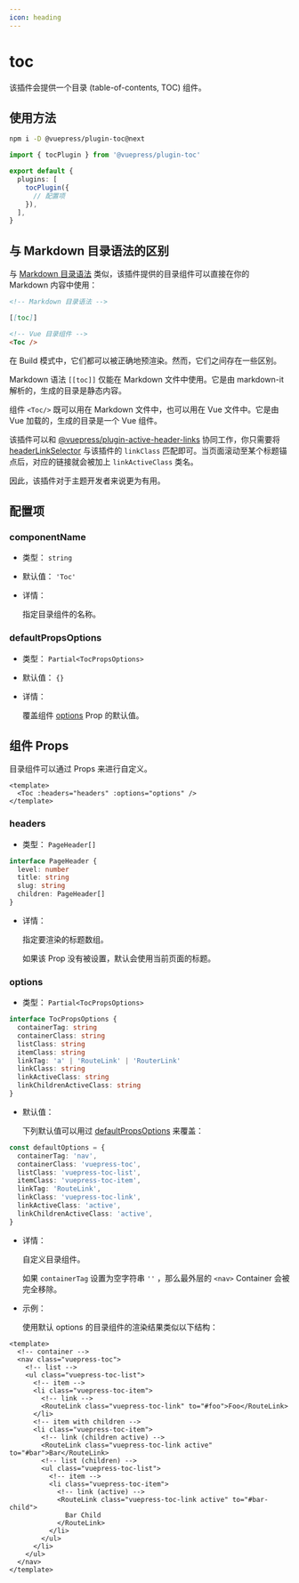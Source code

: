 ```yaml
---
icon: heading
---
```


# toc

<NpmBadge package="@vuepress/plugin-toc" />

该插件会提供一个目录 (table-of-contents, TOC) 组件。

## 使用方法

```bash
npm i -D @vuepress/plugin-toc@next
```

```ts
import { tocPlugin } from '@vuepress/plugin-toc'

export default {
  plugins: [
    tocPlugin({
      // 配置项
    }),
  ],
}
```

## 与 Markdown 目录语法的区别

与 [Markdown 目录语法](https://vuejs.press/zh/guide/markdown.html#目录) 类似，该插件提供的目录组件可以直接在你的 Markdown 内容中使用：

```md
<!-- Markdown 目录语法 -->

[[toc]]

<!-- Vue 目录组件 -->
<Toc />
```

在 Build 模式中，它们都可以被正确地预渲染。然而，它们之间存在一些区别。

Markdown 语法 `[[toc]]` 仅能在 Markdown 文件中使用。它是由 markdown-it 解析的，生成的目录是静态内容。

组件 `<Toc/>` 既可以用在 Markdown 文件中，也可以用在 Vue 文件中。它是由 Vue 加载的，生成的目录是一个 Vue 组件。

该插件可以和 [@vuepress/plugin-active-header-links](./active-header-links.md) 协同工作，你只需要将 [headerLinkSelector](./active-header-links.md#headerlinkselector) 与该插件的 `linkClass` 匹配即可。当页面滚动至某个标题锚点后，对应的链接就会被加上 `linkActiveClass` 类名。

因此，该插件对于主题开发者来说更为有用。

## 配置项

### componentName

- 类型： `string`

- 默认值： `'Toc'`

- 详情：

  指定目录组件的名称。

### defaultPropsOptions

- 类型： `Partial<TocPropsOptions>`

- 默认值： `{}`

- 详情：

  覆盖组件 [options](#options) Prop 的默认值。

## 组件 Props

目录组件可以通过 Props 来进行自定义。

```vue
<template>
  <Toc :headers="headers" :options="options" />
</template>
```

### headers

- 类型： `PageHeader[]`

```ts
interface PageHeader {
  level: number
  title: string
  slug: string
  children: PageHeader[]
}
```

- 详情：

  指定要渲染的标题数组。

  如果该 Prop 没有被设置，默认会使用当前页面的标题。

### options

- 类型： `Partial<TocPropsOptions>`

```ts
interface TocPropsOptions {
  containerTag: string
  containerClass: string
  listClass: string
  itemClass: string
  linkTag: 'a' | 'RouteLink' | 'RouterLink'
  linkClass: string
  linkActiveClass: string
  linkChildrenActiveClass: string
}
```

- 默认值：

  下列默认值可以用过 [defaultPropsOptions](#defaultpropsoptions) 来覆盖：

```ts
const defaultOptions = {
  containerTag: 'nav',
  containerClass: 'vuepress-toc',
  listClass: 'vuepress-toc-list',
  itemClass: 'vuepress-toc-item',
  linkTag: 'RouteLink',
  linkClass: 'vuepress-toc-link',
  linkActiveClass: 'active',
  linkChildrenActiveClass: 'active',
}
```

- 详情：

  自定义目录组件。

  如果 `containerTag` 设置为空字符串 `''` ，那么最外层的 `<nav>` Container 会被完全移除。

- 示例：

  使用默认 options 的目录组件的渲染结果类似以下结构：

```vue
<template>
  <!-- container -->
  <nav class="vuepress-toc">
    <!-- list -->
    <ul class="vuepress-toc-list">
      <!-- item -->
      <li class="vuepress-toc-item">
        <!-- link -->
        <RouteLink class="vuepress-toc-link" to="#foo">Foo</RouteLink>
      </li>
      <!-- item with children -->
      <li class="vuepress-toc-item">
        <!-- link (children active) -->
        <RouteLink class="vuepress-toc-link active" to="#bar">Bar</RouteLink>
        <!-- list (children) -->
        <ul class="vuepress-toc-list">
          <!-- item -->
          <li class="vuepress-toc-item">
            <!-- link (active) -->
            <RouteLink class="vuepress-toc-link active" to="#bar-child">
              Bar Child
            </RouteLink>
          </li>
        </ul>
      </li>
    </ul>
  </nav>
</template>
```
